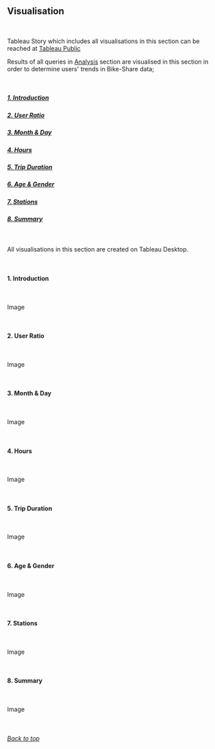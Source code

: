 ## Visualisation

<br />

Tableau Story which includes all visualisations in this section can be reached at [Tableau Public](https://public.tableau.com/app/profile/efe.ozkaratay/viz/GoogleDataAnalyticsBikeShareAnalysis/Story1)

Results of all queries in [Analysis](https://github.com/efeozkaratay/Data-Analysis-Case-Studies/blob/main/Google-Data-Analytics-Bike-Share/05%20-%20Analysis.md#data-analysis) section are visualised in this section in order to determine users' trends in Bike-Share data;

<br />

##### [1.  Introduction](      #xxx)

##### [2.  User Ratio](        #xxx)

##### [3.  Month & Day](       #xxx)

##### [4.  Hours](             #xxx)

##### [5.  Trip Duration](     #xxx)

##### [6.  Age & Gender](      #xxx)

##### [7.  Stations](          #xxx)

##### [8.  Summary](           #xxx)

<br />

All visualisations in this section are created on Tableau Desktop.

<br />

####  1. Introduction

<br />

Image

<br />

####  2. User Ratio

<br />

Image

<br />

####  3. Month & Day
<br />

Image

<br />

####  4. Hours

<br />

Image

<br />

####  5. Trip Duration

<br />

Image

<br />

####  6. Age & Gender

<br />

Image

<br />

####  7. Stations

<br />

Image

<br />

####  8. Summary

<br />

Image

<br />

###### [Back to top](#---)
